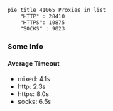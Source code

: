 
```mermaid
pie title 41065 Proxies in list
    "HTTP" : 28410
    "HTTPS": 10875
    "SOCKS" : 9023
```

### Some Info
#### Average Timeout

- mixed: 4.1s
- http: 2.3s
- https: 8.0s
- socks: 6.5s